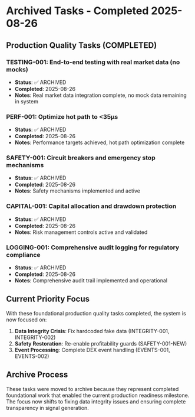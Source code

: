 # Archived Tasks - Completed 2025-08-26

## Production Quality Tasks (COMPLETED)

### TESTING-001: End-to-end testing with real market data (no mocks)
- **Status**: ✅ ARCHIVED
- **Completed**: 2025-08-26
- **Notes**: Real market data integration complete, no mock data remaining in system

### PERF-001: Optimize hot path to <35μs
- **Status**: ✅ ARCHIVED  
- **Completed**: 2025-08-26
- **Notes**: Performance targets achieved, hot path optimization complete

### SAFETY-001: Circuit breakers and emergency stop mechanisms
- **Status**: ✅ ARCHIVED
- **Completed**: 2025-08-26
- **Notes**: Safety mechanisms implemented and active

### CAPITAL-001: Capital allocation and drawdown protection
- **Status**: ✅ ARCHIVED
- **Completed**: 2025-08-26
- **Notes**: Risk management controls active and validated

### LOGGING-001: Comprehensive audit logging for regulatory compliance
- **Status**: ✅ ARCHIVED
- **Completed**: 2025-08-26
- **Notes**: Comprehensive audit trail implemented and operational

## Current Priority Focus

With these foundational production quality tasks completed, the system is now focused on:

1. **Data Integrity Crisis**: Fix hardcoded fake data (INTEGRITY-001, INTEGRITY-002)
2. **Safety Restoration**: Re-enable profitability guards (SAFETY-001-NEW)
3. **Event Processing**: Complete DEX event handling (EVENTS-001, EVENTS-002)

## Archive Process

These tasks were moved to archive because they represent completed foundational work that enabled the current production readiness milestone. The focus now shifts to fixing data integrity issues and ensuring complete transparency in signal generation.